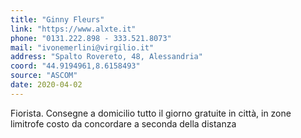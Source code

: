 ```yaml
---
title: "Ginny Fleurs"
link: "https://www.alxte.it"
phone: "0131.222.898 - 333.521.8073"
mail: "ivonemerlini@virgilio.it"
address: "Spalto Rovereto, 48, Alessandria"
coord: "44.9194961,8.6158493"
source: "ASCOM"
date: 2020-04-02
---
```


Fiorista. Consegne a domicilio tutto il giorno gratuite in città, in zone limitrofe costo da concordare a seconda della distanza
